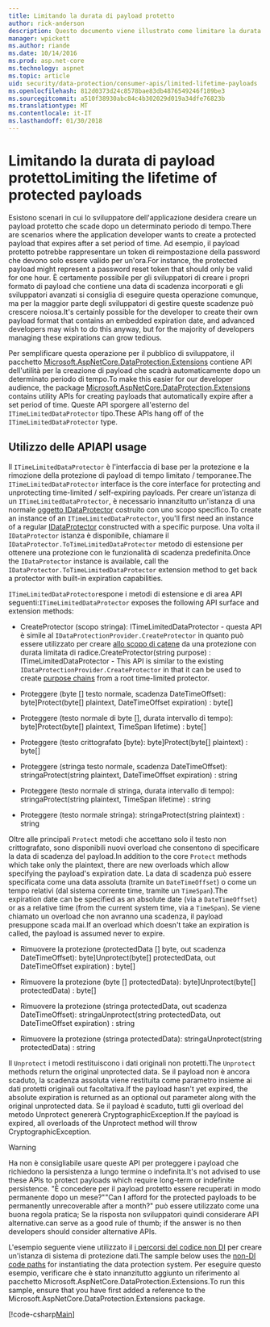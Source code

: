 ```yaml
---
title: Limitando la durata di payload protetto
author: rick-anderson
description: Questo documento viene illustrato come limitare la durata di un payload protetto utilizzando le API di protezione dati ASP.NET Core.
manager: wpickett
ms.author: riande
ms.date: 10/14/2016
ms.prod: asp.net-core
ms.technology: aspnet
ms.topic: article
uid: security/data-protection/consumer-apis/limited-lifetime-payloads
ms.openlocfilehash: 812d0373d24c8578bae83db4876549246f189be3
ms.sourcegitcommit: a510f38930abc84c4b302029d019a34dfe76823b
ms.translationtype: MT
ms.contentlocale: it-IT
ms.lasthandoff: 01/30/2018
---
```

# <a name="limiting-the-lifetime-of-protected-payloads"></a><span data-ttu-id="beaa4-103">Limitando la durata di payload protetto</span><span class="sxs-lookup"><span data-stu-id="beaa4-103">Limiting the lifetime of protected payloads</span></span>

<span data-ttu-id="beaa4-104">Esistono scenari in cui lo sviluppatore dell'applicazione desidera creare un payload protetto che scade dopo un determinato periodo di tempo.</span><span class="sxs-lookup"><span data-stu-id="beaa4-104">There are scenarios where the application developer wants to create a protected payload that expires after a set period of time.</span></span> <span data-ttu-id="beaa4-105">Ad esempio, il payload protetto potrebbe rappresentare un token di reimpostazione della password che devono solo essere valido per un'ora.</span><span class="sxs-lookup"><span data-stu-id="beaa4-105">For instance, the protected payload might represent a password reset token that should only be valid for one hour.</span></span> <span data-ttu-id="beaa4-106">È certamente possibile per gli sviluppatori di creare i propri formato di payload che contiene una data di scadenza incorporati e gli sviluppatori avanzati si consiglia di eseguire questa operazione comunque, ma per la maggior parte degli sviluppatori di gestire queste scadenze può crescere noiosa.</span><span class="sxs-lookup"><span data-stu-id="beaa4-106">It's certainly possible for the developer to create their own payload format that contains an embedded expiration date, and advanced developers may wish to do this anyway, but for the majority of developers managing these expirations can grow tedious.</span></span>

<span data-ttu-id="beaa4-107">Per semplificare questa operazione per il pubblico di sviluppatore, il pacchetto [Microsoft.AspNetCore.DataProtection.Extensions](https://www.nuget.org/packages/Microsoft.AspNetCore.DataProtection.Extensions/) contiene API dell'utilità per la creazione di payload che scadrà automaticamente dopo un determinato periodo di tempo.</span><span class="sxs-lookup"><span data-stu-id="beaa4-107">To make this easier for our developer audience, the package [Microsoft.AspNetCore.DataProtection.Extensions](https://www.nuget.org/packages/Microsoft.AspNetCore.DataProtection.Extensions/) contains utility APIs for creating payloads that automatically expire after a set period of time.</span></span> <span data-ttu-id="beaa4-108">Queste API sporgere all'esterno del `ITimeLimitedDataProtector` tipo.</span><span class="sxs-lookup"><span data-stu-id="beaa4-108">These APIs hang off of the `ITimeLimitedDataProtector` type.</span></span>

## <a name="api-usage"></a><span data-ttu-id="beaa4-109">Utilizzo delle API</span><span class="sxs-lookup"><span data-stu-id="beaa4-109">API usage</span></span>

<span data-ttu-id="beaa4-110">Il `ITimeLimitedDataProtector` è l'interfaccia di base per la protezione e la rimozione della protezione di payload di tempo limitato / temporanee.</span><span class="sxs-lookup"><span data-stu-id="beaa4-110">The `ITimeLimitedDataProtector` interface is the core interface for protecting and unprotecting time-limited / self-expiring payloads.</span></span> <span data-ttu-id="beaa4-111">Per creare un'istanza di un `ITimeLimitedDataProtector`, è necessario innanzitutto un'istanza di una normale [oggetto IDataProtector](overview.md) costruito con uno scopo specifico.</span><span class="sxs-lookup"><span data-stu-id="beaa4-111">To create an instance of an `ITimeLimitedDataProtector`, you'll first need an instance of a regular [IDataProtector](overview.md) constructed with a specific purpose.</span></span> <span data-ttu-id="beaa4-112">Una volta il `IDataProtector` istanza è disponibile, chiamare il `IDataProtector.ToTimeLimitedDataProtector` metodo di estensione per ottenere una protezione con le funzionalità di scadenza predefinita.</span><span class="sxs-lookup"><span data-stu-id="beaa4-112">Once the `IDataProtector` instance is available, call the `IDataProtector.ToTimeLimitedDataProtector` extension method to get back a protector with built-in expiration capabilities.</span></span>

<span data-ttu-id="beaa4-113">`ITimeLimitedDataProtector`espone i metodi di estensione e di area API seguenti:</span><span class="sxs-lookup"><span data-stu-id="beaa4-113">`ITimeLimitedDataProtector` exposes the following API surface and extension methods:</span></span>

* <span data-ttu-id="beaa4-114">CreateProtector (scopo stringa): ITimeLimitedDataProtector - questa API è simile al `IDataProtectionProvider.CreateProtector` in quanto può essere utilizzato per creare [allo scopo di catene](purpose-strings.md) da una protezione con durata limitata di radice.</span><span class="sxs-lookup"><span data-stu-id="beaa4-114">CreateProtector(string purpose) : ITimeLimitedDataProtector - This API is similar to the existing `IDataProtectionProvider.CreateProtector` in that it can be used to create [purpose chains](purpose-strings.md) from a root time-limited protector.</span></span>

* <span data-ttu-id="beaa4-115">Proteggere (byte [] testo normale, scadenza DateTimeOffset): byte]</span><span class="sxs-lookup"><span data-stu-id="beaa4-115">Protect(byte[] plaintext, DateTimeOffset expiration) : byte[]</span></span>

* <span data-ttu-id="beaa4-116">Proteggere (testo normale di byte [], durata intervallo di tempo): byte]</span><span class="sxs-lookup"><span data-stu-id="beaa4-116">Protect(byte[] plaintext, TimeSpan lifetime) : byte[]</span></span>

* <span data-ttu-id="beaa4-117">Proteggere (testo crittografato [byte): byte]</span><span class="sxs-lookup"><span data-stu-id="beaa4-117">Protect(byte[] plaintext) : byte[]</span></span>

* <span data-ttu-id="beaa4-118">Proteggere (stringa testo normale, scadenza DateTimeOffset): stringa</span><span class="sxs-lookup"><span data-stu-id="beaa4-118">Protect(string plaintext, DateTimeOffset expiration) : string</span></span>

* <span data-ttu-id="beaa4-119">Proteggere (testo normale di stringa, durata intervallo di tempo): stringa</span><span class="sxs-lookup"><span data-stu-id="beaa4-119">Protect(string plaintext, TimeSpan lifetime) : string</span></span>

* <span data-ttu-id="beaa4-120">Proteggere (testo normale stringa): stringa</span><span class="sxs-lookup"><span data-stu-id="beaa4-120">Protect(string plaintext) : string</span></span>

<span data-ttu-id="beaa4-121">Oltre alle principali `Protect` metodi che accettano solo il testo non crittografato, sono disponibili nuovi overload che consentono di specificare la data di scadenza del payload.</span><span class="sxs-lookup"><span data-stu-id="beaa4-121">In addition to the core `Protect` methods which take only the plaintext, there are new overloads which allow specifying the payload's expiration date.</span></span> <span data-ttu-id="beaa4-122">La data di scadenza può essere specificata come una data assoluta (tramite un `DateTimeOffset`) o come un tempo relativi (dal sistema corrente time, tramite un `TimeSpan`).</span><span class="sxs-lookup"><span data-stu-id="beaa4-122">The expiration date can be specified as an absolute date (via a `DateTimeOffset`) or as a relative time (from the current system time, via a `TimeSpan`).</span></span> <span data-ttu-id="beaa4-123">Se viene chiamato un overload che non avranno una scadenza, il payload presuppone scada mai.</span><span class="sxs-lookup"><span data-stu-id="beaa4-123">If an overload which doesn't take an expiration is called, the payload is assumed never to expire.</span></span>

* <span data-ttu-id="beaa4-124">Rimuovere la protezione (protectedData [] byte, out scadenza DateTimeOffset): byte]</span><span class="sxs-lookup"><span data-stu-id="beaa4-124">Unprotect(byte[] protectedData, out DateTimeOffset expiration) : byte[]</span></span>

* <span data-ttu-id="beaa4-125">Rimuovere la protezione (byte [] protectedData): byte]</span><span class="sxs-lookup"><span data-stu-id="beaa4-125">Unprotect(byte[] protectedData) : byte[]</span></span>

* <span data-ttu-id="beaa4-126">Rimuovere la protezione (stringa protectedData, out scadenza DateTimeOffset): stringa</span><span class="sxs-lookup"><span data-stu-id="beaa4-126">Unprotect(string protectedData, out DateTimeOffset expiration) : string</span></span>

* <span data-ttu-id="beaa4-127">Rimuovere la protezione (stringa protectedData): stringa</span><span class="sxs-lookup"><span data-stu-id="beaa4-127">Unprotect(string protectedData) : string</span></span>

<span data-ttu-id="beaa4-128">Il `Unprotect` i metodi restituiscono i dati originali non protetti.</span><span class="sxs-lookup"><span data-stu-id="beaa4-128">The `Unprotect` methods return the original unprotected data.</span></span> <span data-ttu-id="beaa4-129">Se il payload non è ancora scaduto, la scadenza assoluta viene restituita come parametro insieme ai dati protetti originali out facoltativa.</span><span class="sxs-lookup"><span data-stu-id="beaa4-129">If the payload hasn't yet expired, the absolute expiration is returned as an optional out parameter along with the original unprotected data.</span></span> <span data-ttu-id="beaa4-130">Se il payload è scaduto, tutti gli overload del metodo Unprotect genererà CryptographicException.</span><span class="sxs-lookup"><span data-stu-id="beaa4-130">If the payload is expired, all overloads of the Unprotect method will throw CryptographicException.</span></span>

>[!WARNING]
> <span data-ttu-id="beaa4-131">Ha non è consigliabile usare queste API per proteggere i payload che richiedono la persistenza a lungo termine o indefinita.</span><span class="sxs-lookup"><span data-stu-id="beaa4-131">It's not advised to use these APIs to protect payloads which require long-term or indefinite persistence.</span></span> <span data-ttu-id="beaa4-132">"È concedere per il payload protetto essere recuperati in modo permanente dopo un mese?"</span><span class="sxs-lookup"><span data-stu-id="beaa4-132">"Can I afford for the protected payloads to be permanently unrecoverable after a month?"</span></span> <span data-ttu-id="beaa4-133">può essere utilizzato come una buona regola pratica; Se la risposta non sviluppatori quindi considerare API alternative.</span><span class="sxs-lookup"><span data-stu-id="beaa4-133">can serve as a good rule of thumb; if the answer is no then developers should consider alternative APIs.</span></span>

<span data-ttu-id="beaa4-134">L'esempio seguente viene utilizzato il [i percorsi del codice non DI](../configuration/non-di-scenarios.md) per creare un'istanza di sistema di protezione dati.</span><span class="sxs-lookup"><span data-stu-id="beaa4-134">The sample below uses the [non-DI code paths](../configuration/non-di-scenarios.md) for instantiating the data protection system.</span></span> <span data-ttu-id="beaa4-135">Per eseguire questo esempio, verificare che è stato innanzitutto aggiunto un riferimento al pacchetto Microsoft.AspNetCore.DataProtection.Extensions.</span><span class="sxs-lookup"><span data-stu-id="beaa4-135">To run this sample, ensure that you have first added a reference to the Microsoft.AspNetCore.DataProtection.Extensions package.</span></span>

[!code-csharp[Main](limited-lifetime-payloads/samples/limitedlifetimepayloads.cs)]
